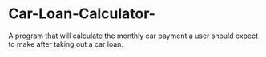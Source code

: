 # Car-Loan-Calculator-
A program that will calculate the monthly car payment a user should expect to make after taking out a car loan.
